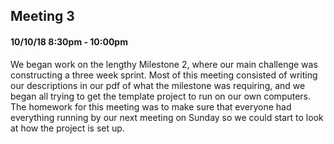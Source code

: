 ## Meeting 3
#### 10/10/18 8:30pm - 10:00pm

We began work on the lengthy Milestone 2, where our main challenge was constructing a three week sprint. Most of this meeting consisted of writing our descriptions in our pdf of what the milestone was requiring, and we began all trying to get the template project to run on our own computers. The homework for this meeting was to make sure that everyone had everything running by our next meeting on Sunday so we could start to look at how the project is set up.